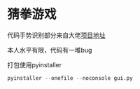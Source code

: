 # 猜拳游戏
代码手势识别部分来自大佬[项目地址](https://github.com/lzane/Fingers-Detection-using-OpenCV-and-Python)

本人水平有限，代码有一堆bug

打包使用pyinstaller
```python
pyinstaller --onefile --noconsole gui.py
```
